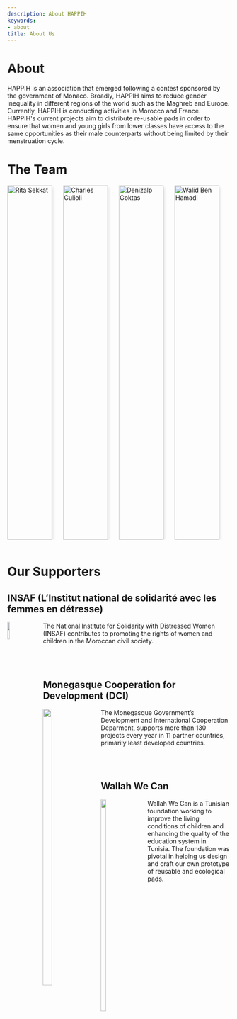 ```yaml
---
description: About HAPPIH
keywords:
- about
title: About Us
---
```


<style>
 /* Three columns side by side */
.column {
  float: left;
  width: 25%;
  margin-bottom: 16px;
  padding: 0 0px;
}


/* Display the columns below each other instead of side by side on small screens */
@media screen and (max-width: 650px) {
  .column {
    width: 100%;
    display: block;
  }
}

/* Add some shadows to create a card effect */
.card {
  box-shadow: 0 4px 8px 0 rgba(0, 0, 0, 0.2);
   height: 800px;
  width: 80%;
}

/* Some left and right padding inside the container */
.container {
  padding: 16 16px;
  white-space: normal;
  width: 90%;

}

/* Clear floats */
.container::after, .row::after {
  content: "";
  clear: both;
  display: table;
}

.title {
  color: grey;
}

.button {
  border: none;
  outline: 0;
  display: inline-block;
  padding: 8px;
  color: white;
  background-color: #000;
  text-align: center;
  cursor: pointer;
  width: 100%;
}

.button:hover {
  background-color: #555;
} 
</style>

# About

HAPPIH is an association that emerged following a contest sponsored by the government of Monaco. Broadly, HAPPIH aims to reduce gender inequality in different regions of the world such as the Maghreb and Europe. Currently, HAPPIH is conducting activities in Morocco and France. HAPPIH's current projects aim to distribute re-usable pads in order to ensure that women and young girls from lower classes have access to the same opportunities as their male counterparts without being limited by their menstruation cycle.

# The Team


<div class="row">
  <div class="column">
    <div class="card">
      <img src="../img/about/rita.jpg" alt="Rita Sekkat" style="width:100%; display: block;
margin-left: auto;
margin-right: auto;">
      <div class="container">
        <h2>Rita Sekkat</h2>
        <p class="title">Co-Founder and President</p>
        <p>Rita is one of the five founders of HAPPIH. 
        She grew up in Morocco before coming to France. 
        She is currently student at Sciences Po Paris in Master 
        of public policy and she is doing the gender equality and
        public policy certificate between Sciences Po and Harvard.
        She is committed in favor of women’s right. She aims to 
        reduce gender inequality towards the world and break down 
        the menstruation taboo. Rita is also a football player and
        a football lover and wants to break stereotypes about 
        women playing football.</p>
      </div>
    </div>
  </div>


  <div class="column">
    <div class="card">
      <img src="../img/about/charles.jpg" alt="Charles Culioli" style="width:100%; display: block;
margin-left: auto;
margin-right: auto;">
      <div class="container">
        <h2>Charles Culioli</h2>
        <p class="title">Co-Founder and Vice-President</p>
        <p>
Charles Culioli is a law student at Sciences Po Paris. He holds a bachelor in political sciences from Sciences Po Paris as well as a bachelor in History and Legal Studies from UC Berkeley. He is passionated about issues of social justice, development, and ethics in politics. Charles loves soccer and is an avid squash player.</p>
      </div>
    </div>
  </div>



  <div class="column">
    <div class="card">
      <img src="../img/about/denizalp.jpg" alt="Denizalp Goktas" style="width:100%; display: block;
margin-left: auto;
margin-right: auto;">
      <div class="container">
        <h2>Denizalp Goktas</h2>
        <p class="title">Co-Founder and Vice-President</p>
        <p>Denizalp is a computer science PhD student at Brown University. His research is on algorithmic game theory, computational economics and aritificial intelligence. He previously worked as a researcher under the guidance of Professor Seth Goldstein creating an agent based model of technological automation using C++. He has also worked at Der Norske Bank and Hikma Pharmaceuticals as part of the M&A teams. Denizalp holds a BA in Computer Science-Statistics from Columbia University and a BA from Sciences Po in Political Science and Economics.</p>
      </div>
    </div>
  </div>


  <div class="column">
    <div class="card">
      <img src="../img/about/walid.jpg" alt="Walid Ben Hamadi" style="width:100%; display: block;
margin-left: auto;
margin-right: auto;">
      <div class="container">
      <br>
      <br>
        <h2>Walid Ben Hamadi</h2>
        <p class="title">Co-Founder and Vice-President</p>
        <p>
Walid Ben Hamadi is a Management and Public Policy student at HEC Paris and Sciences Po Paris. He holds a bachelor’s in social sciences from Sciences Po Paris with a focus on the MENA region. He is particularly interested in the role education, youth empowerment and political awareness can play in reducing inequalities and fostering economic and human development. Walid is also a car enthusiast, and enjoys go-kart racing.</p>
      </div>
    </div>
  </div>
</div> 




# Our Supporters


## INSAF (L’Institut national de solidarité avec les femmes en détresse)

<img style="float: left; height: 10%; width: 10%; padding-right: 30px;" src="../img/about/insaf.png">

The National Institute for Solidarity with Distressed Women (INSAF) contributes to promoting the rights of women and children in the Moroccan civil society. 


<br>

<br>


## Monegasque Cooperation for Development (DCI)

<img style="float: left; height: 40%; width: 20%; padding-right: 30px;" src="../img/about/monaco.jpg">

The Monegasque Government’s Development and International Cooperation Deparment, supports more than 130 projects every year in 11 partner countries, primarily least developed countries.


<br>

<br>

## Wallah We Can

<img style="float: left; height: 35%; width: 15%; padding-right: 30px;" src="../img/about/wallah.jpg">
Wallah We Can is a Tunisian foundation working to improve the living conditions of children and enhancing the quality of the education system in Tunisia. The foundation was pivotal in helping us design and craft our own prototype of reusable and ecological pads. 



